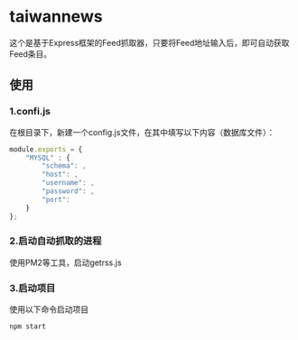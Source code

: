 # taiwannews

这个是基于Express框架的Feed抓取器，只要将Feed地址输入后，即可自动获取Feed条目。

## 使用

### 1.confi.js

在根目录下，新建一个config.js文件，在其中填写以下内容（数据库文件）：

```js
module.exports = {
    "MYSQL" : {
        "schema": ,
        "host": ,
        "username": ,
        "password": ,
        "port": 
    }
};
```

### 2.启动自动抓取的进程

使用PM2等工具，启动getrss.js

### 3.启动项目

使用以下命令启动项目

```bash
npm start
```